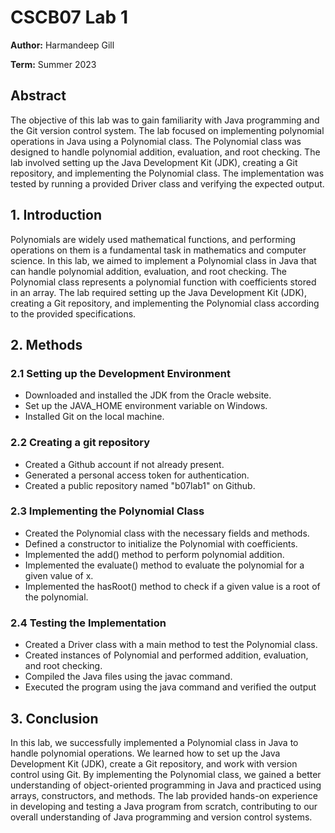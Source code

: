 # CSCB07 Lab 1
**Author:** Harmandeep Gill

**Term:** Summer 2023
## Abstract
The objective of this lab was to gain familiarity with Java programming and the Git version control system. The lab focused on implementing polynomial operations in Java using a Polynomial class. The Polynomial class was designed to handle polynomial addition, evaluation, and root checking. The lab involved setting up the Java Development Kit (JDK), creating a Git repository, and implementing the Polynomial class. The implementation was tested by running a provided Driver class and verifying the expected output.

## 1. Introduction
Polynomials are widely used mathematical functions, and performing operations on them is a fundamental task in mathematics and computer science. In this lab, we aimed to implement a Polynomial class in Java that can handle polynomial addition, evaluation, and root checking. The Polynomial class represents a polynomial function with coefficients stored in an array. The lab required setting up the Java Development Kit (JDK), creating a Git repository, and implementing the Polynomial class according to the provided specifications.

## 2. Methods
### 2.1 Setting up the Development Environment
- Downloaded and installed the JDK from the Oracle website.
- Set up the JAVA_HOME environment variable on Windows.
- Installed Git on the local machine.

### 2.2 Creating a git repository
- Created a Github account if not already present.
- Generated a personal access token for authentication.
- Created a public repository named "b07lab1" on Github.

### 2.3 Implementing the Polynomial Class
- Created the Polynomial class with the necessary fields and methods.
- Defined a constructor to initialize the Polynomial with coefficients.
- Implemented the add() method to perform polynomial addition.
- Implemented the evaluate() method to evaluate the polynomial for a given value of x.
- Implemented the hasRoot() method to check if a given value is a root of the polynomial.

### 2.4 Testing the Implementation
- Created a Driver class with a main method to test the Polynomial class.
- Created instances of Polynomial and performed addition, evaluation, and root checking.
- Compiled the Java files using the javac command.
- Executed the program using the java command and verified the output

## 3. Conclusion
In this lab, we successfully implemented a Polynomial class in Java to handle polynomial operations. We learned how to set up the Java Development Kit (JDK), create a Git repository, and work with version control using Git. By implementing the Polynomial class, we gained a better understanding of object-oriented programming in Java and practiced using arrays, constructors, and methods. The lab provided hands-on experience in developing and testing a Java program from scratch, contributing to our overall understanding of Java programming and version control systems.
